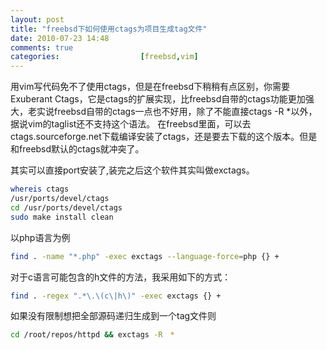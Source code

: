 ```yaml
---
layout: post
title: "freebsd下如何使用ctags为项目生成tag文件"
date: 2010-07-23 14:48
comments: true
categories:                  [freebsd,vim]
---
```

用vim写代码免不了使用ctags，但是在freebsd下稍稍有点区别，你需要Exuberant Ctags，它是ctags的扩展实现，比freebsd自带的ctags功能更加强大，老实说freebsd自带的ctags一点也不好用，除了不能直接ctags -R *以外，据说vim的taglist还不支持这个语法。
在freebsd里面，可以去ctags.sourceforge.net下载编译安装了ctags，还是要去下载的这个版本。但是和freebsd默认的ctags就冲突了。

其实可以直接port安装了,装完之后这个软件其实叫做exctags。
```sh
whereis ctags
/usr/ports/devel/ctags
cd /usr/ports/devel/ctags
sudo make install clean
```
以php语言为例
```bash
find . -name "*.php" -exec exctags --language-force=php {} +
```

对于c语言可能包含的h文件的方法，我采用如下的方式：
```bash
find . -regex ".*\.\(c\|h\)" -exec exctags {} +
```
如果没有限制想把全部源码递归生成到一个tag文件则
```bash
cd /root/repos/httpd && exctags -R　*
```
